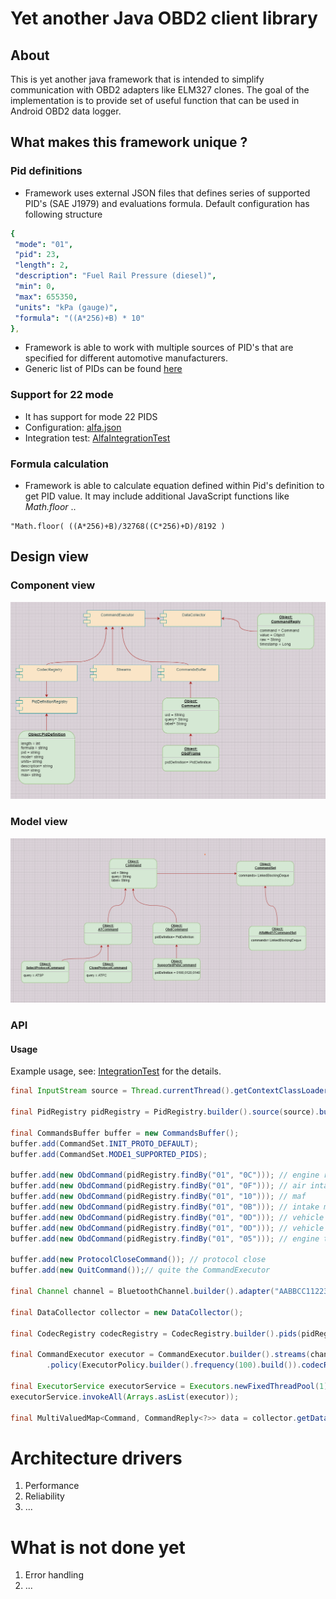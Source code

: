 # Yet another Java OBD2 client library

## About

This is yet another java framework that is intended to simplify communication with OBD2 adapters like ELM327 clones.
The goal of the implementation is to provide set of useful function that can be used in Android OBD2 data logger.

## What makes this framework unique ?

### Pid definitions

* Framework uses external JSON files that defines series of supported PID's (SAE J1979) and evaluations formula. Default configuration has following structure 

```yaml
{
 "mode": "01",
 "pid": 23,
 "length": 2,
 "description": "Fuel Rail Pressure (diesel)",
 "min": 0,
 "max": 655350,
 "units": "kPa (gauge)",
 "formula": "((A*256)+B) * 10"
},
```


* Framework is able to work with multiple sources of PID's that are specified for different automotive manufacturers.
* Generic list of PIDs can be found [here](./src/main/resources/generic.json?raw=true "generic.json")


### Support for 22 mode

* It has support for mode 22 PIDS
* Configuration: [alfa.json](./src/main/resources/alfa.json?raw=true "alfa.json")
* Integration test: [AlfaIntegrationTest](./src/test/java/org/openobd2/core/AlfaIntegrationTest.java?raw=true "AlfaIntegrationTest.java") 



### Formula calculation

* Framework is able to calculate equation defined within Pid's definition to get PID value. 
It may include additional JavaScript functions like *Math.floor* ..

``` 
"Math.floor( ((A*256)+B)/32768((C*256)+D)/8192 )
```


## Design view

###  Component view


![Alt text](./src/main/resources/component.png?raw=true "Component view")


###  Model view


![Alt text](./src/main/resources/model.png?raw=true "Model view")


###  API



#### Usage

Example usage, see: [IntegrationTest](./src/test/java/org/openobd2/core/IntegrationTest.java?raw=true "IntegrationTest.java") for the details.

```java
final InputStream source = Thread.currentThread().getContextClassLoader().getResourceAsStream("generic.json");

final PidRegistry pidRegistry = PidRegistry.builder().source(source).build();

final CommandsBuffer buffer = new CommandsBuffer();
buffer.add(CommandSet.INIT_PROTO_DEFAULT);
buffer.add(CommandSet.MODE1_SUPPORTED_PIDS);

buffer.add(new ObdCommand(pidRegistry.findBy("01", "0C"))); // engine rpm
buffer.add(new ObdCommand(pidRegistry.findBy("01", "0F"))); // air intake
buffer.add(new ObdCommand(pidRegistry.findBy("01", "10"))); // maf
buffer.add(new ObdCommand(pidRegistry.findBy("01", "0B"))); // intake manifold pressure
buffer.add(new ObdCommand(pidRegistry.findBy("01", "0D"))); // vehicle speed
buffer.add(new ObdCommand(pidRegistry.findBy("01", "0D"))); // vehicle speed
buffer.add(new ObdCommand(pidRegistry.findBy("01", "05"))); // engine temp

buffer.add(new ProtocolCloseCommand()); // protocol close
buffer.add(new QuitCommand());// quite the CommandExecutor

final Channel channel = BluetoothChannel.builder().adapter("AABBCC112233").build();

final DataCollector collector = new DataCollector();

final CodecRegistry codecRegistry = CodecRegistry.builder().pids(pidRegistry).build();

final CommandExecutor executor = CommandExecutor.builder().streams(channel).buffer(buffer).subscribe(collector)
		.policy(ExecutorPolicy.builder().frequency(100).build()).codecRegistry(codecRegistry).build();

final ExecutorService executorService = Executors.newFixedThreadPool(1);
executorService.invokeAll(Arrays.asList(executor));

final MultiValuedMap<Command, CommandReply<?>> data = collector.getData();
```

# Architecture drivers

1. Performance
2. Reliability
3. ...


# What is not done yet

1. Error handling
2. ...

